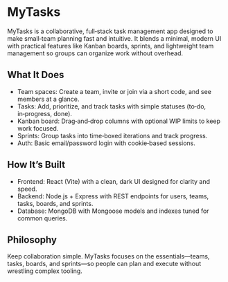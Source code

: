 # MyTasks

MyTasks is a collaborative, full‑stack task management app designed to make small‑team planning fast and intuitive. It blends a minimal, modern UI with practical features like Kanban boards, sprints, and lightweight team management so groups can organize work without overhead.

## What It Does
- Team spaces: Create a team, invite or join via a short code, and see members at a glance.
- Tasks: Add, prioritize, and track tasks with simple statuses (to‑do, in‑progress, done).
- Kanban board: Drag‑and‑drop columns with optional WIP limits to keep work focused.
- Sprints: Group tasks into time‑boxed iterations and track progress.
- Auth: Basic email/password login with cookie‑based sessions.

## How It’s Built
- Frontend: React (Vite) with a clean, dark UI designed for clarity and speed.
- Backend: Node.js + Express with REST endpoints for users, teams, tasks, boards, and sprints.
- Database: MongoDB with Mongoose models and indexes tuned for common queries.

## Philosophy
Keep collaboration simple. MyTasks focuses on the essentials—teams, tasks, boards, and sprints—so people can plan and execute without wrestling complex tooling.
